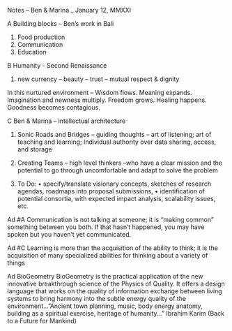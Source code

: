 Notes – Ben & Marina _ January 12, MMXXI



A     Building blocks – Ben’s work in Bali

1.	Food production
2.	Communication 
3.	Education

B    Humanity - Second Renaissance 
1.	new currency – beauty – trust – mutual respect & dignity 

In this nurtured environment – Wisdom flows. Meaning expands. Imagination and newness multiply. Freedom grows. Healing happens. Goodness becomes contagious.


C     Ben & Marina – intellectual architecture 
1.	Sonic Roads and Bridges – guiding thoughts – art of listening; art of teaching and learning; Individual authority over data sharing, access, and storage

2.	Creating Teams – high level thinkers –who have a clear mission and the potential to go through uncomfortable and adapt to solve the problem

3.	To Do: 
•	specify/translate visionary concepts, sketches of research agendas, roadmaps into proposal submissions, 
•	identification of potential consortia, with expected impact analysis, scalability issues, etc.





Ad #A
Communication is not talking at someone; it is “making common” something between you both. If that hasn’t happened, you may have spoken but you haven’t yet communicated.

Ad #C
Learning is more than the acquisition of the ability to think; it is the acquisition of many specialized abilities for thinking about a variety of things


Ad BioGeometry
BioGeometry is the practical application of the new innovative breakthrough science of the Physics of Quality. It offers a design language that works on the quality of information exchange between living systems to bring harmony into the subtle energy quality of the environment…”Ancient town planning, music, body energy anatomy, building as a spiritual exercise, heritage of humanity...” Ibrahim Karim  (Back to a Future for Mankind)